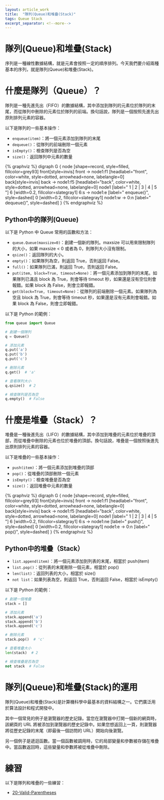 ```yaml
---
layout: article_work
title:  "隊列(Queue)和堆疊(Stack)"
tags: Queue Stack
excerpt_separator: <!--more-->
---
```


# 隊列(Queue)和堆疊(Stack)


序列是一種線性數據結構，就是元素會按照一定的順序排列。今天我們要介紹兩種基本的序列，就是隊列(Queue)和堆疊(Stack)。

<!--more-->

# 什麼是隊列（Queue）？

隊列是一種先進先出（FIFO）的數據結構，其中添加到隊列的元素位於隊列的末尾，而從隊列中刪除的元素位於隊列的前端。換句話說，隊列是一個按照先進先出原則排列元素的容器。

以下是隊列的一些基本操作：

- `enqueue(item)`：將一個元素添加到隊列的末尾
- `dequeue()`：從隊列的前端刪除一個元素
- `isEmpty()`：檢查隊列是否為空
- `size()`：返回隊列中元素的數量

{% graphviz %}
digraph G {
    node [shape=record, style=filled, fillcolor=grey93]
    front[style=invis]
    front -> node1:f1 [headlabel="front", color=white, style=dotted, arrowhead=none, labelangle=0]
    back[style=invis]
    back -> node1:f5 [headlabel="back", color=white, style=dotted, arrowhead=none, labelangle=0]
    node1 [label="<f1> 1 |<f2> 2 |<f3> 3 | <f4> 4 | <f5> 5 "]
    6 [width=0.2, fillcolor=slategray1]
    6:s -> node1:e [label="  enqueue()", style=dashed]
    0 [width=0.2, fillcolor=slategray1]
    node1:w -> 0:n [label="  dequeue()", style=dashed]
}
{% endgraphviz %}

## Python中的隊列(Queue)

以下是 Python 中 Queue 常用的函數和方法：

- `queue.Queue(maxsize=0)`：創建一個新的隊列。maxsize 可以用來限制隊列的大小，如果 maxsize < 0 或者為 0，則隊列大小沒有限制。
- `qsize()`：返回隊列的大小。
- `empty()`：如果隊列為空，則返回 True，否則返回 False。
- `full()`：如果隊列已滿，則返回 True，否則返回 False。
- `put(item, block=True, timeout=None)`：將一個元素添加到隊列的末尾。如果隊列已滿且 block 為 True，則會等待 timeout 秒，如果還是沒有空位則會報錯。如果 block 為 False，則會立即報錯。
- `get(block=True, timeout=None)`：從隊列的前端刪除一個元素。如果隊列為空且 block 為 True，則會等待 timeout 秒，如果還是沒有元素則會報錯。如果 block 為 False，則會立即報錯。

以下是 Python 的範例：

```python
from queue import Queue

# 創建一個隊列
q = Queue()

# 添加元素
q.put('a')
q.put('b')
q.put('c')

# 刪除元素
q.get()  # 'a'

# 查看隊列大小
q.qsize()  # 2

# 檢查隊列是否為空
q.empty()  # False
```

# 什麼是堆疊（Stack）？

堆疊是一種後進先出（LIFO）的數據結構，其中添加到堆疊的元素位於堆疊的頂部，而從堆疊中刪除的元素也位於堆疊的頂部。換句話說，堆疊是一個按照後進先出原則排列元素的容器。

以下是堆疊的一些基本操作：

- `push(item)`：將一個元素添加到堆疊的頂部
- `pop()`：從堆疊的頂部刪除一個元素
- `isEmpty()`：檢查堆疊是否為空
- `size()`：返回堆疊中元素的數量

{% graphviz %}
digraph G {
    node [shape=record, style=filled, fillcolor=grey93]
    front[style=invis]
    front -> node1:f1 [headlabel="front", color=white, style=dotted, arrowhead=none, labelangle=0]
    back[style=invis]
    back -> node1:f5 [headlabel="back", color=white, style=dotted, arrowhead=none, labelangle=0]
    node1 [label="<f1> 1 |<f2> 2 |<f3> 3 | <f4> 4 | <f5> 5 "]
    6 [width=0.2, fillcolor=slategray1]
    6:s -> node1:ne [label="  push()", style=dashed]
    0 [width=0.2, fillcolor=slategray1]
    node1:e -> 0:n [label="  pop()", style=dashed]
}
{% endgraphviz %}

## Python中的堆疊（Stack）

- `list.append(item)`：將一個元素添加到列表的末尾，相當於 push(item)
- `list.pop()`：從列表的末尾刪除一個元素，相當於 pop()
- `len(list)`：返回列表的大小，相當於 size()
- `not list`：如果列表為空，則返回 True，否則返回 False，相當於 isEmpty()

以下是 Python 的範例：

```python
# 創建一個堆疊
stack = []

# 添加元素
stack.append('a')
stack.append('b')
stack.append('c')

# 刪除元素
stack.pop()  # 'c'

# 查看堆疊大小
len(stack)  # 2

# 檢查堆疊是否為空
not stack  # False
```

# 隊列(Queue)和堆疊(Stack)的運用

隊列(Queue)和堆疊(Stack)是計算機科學中最基本的資料結構之一。它們廣泛用於算法設計和程式開發中。

其中一個常見的例子是瀏覽器的歷史記錄。當您在瀏覽器中打開一個新的網頁時，該網頁的 URL 將被添加到瀏覽器的歷史記錄中。如果您想返回上一頁，則瀏覽器將從歷史記錄的末尾（即最後一個訪問的 URL）開始向後瀏覽。

另一個例子是遞迴函數。當一個函數被調用時，它的局部變量和參數被存儲在堆疊中。當函數返回時，這些變量和參數將被從堆疊中刪除。

# 練習

以下是隊列和堆疊的一些練習：

- [20-Valid-Parentheses](https://www.catxcoder.com/easy,/stack,/python/2022/02/11/20-Valid-Parentheses.html)